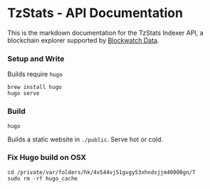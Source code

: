 TzStats - API Documentation
============================

This is the markdown documentation for the TzStats Indexer API, a blockchain explorer supported by [Blockwatch Data](https://blockwatch.cc). 

### Setup and Write

Builds require `hugo`

```
brew install hugo
hugo serve
```

### Build

```
hugo
```

Builds a static website in `./public`. Serve hot or cold.

### Fix Hugo build on OSX

```
cd /private/var/folders/hk/4x544vj51gvgy53xhndsjjm40000gn/T
sudo rm -rf hugo_cache
```
